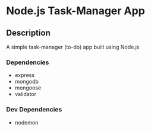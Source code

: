 # Node.js Task-Manager App

## Description
A simple task-manager (to-do) app built using Node.js

### Dependencies

- express
- mongodb
- mongoose
- validator

### Dev Dependencies

- nodemon